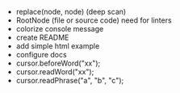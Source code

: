 - replace(node, node) (deep scan)
- RootNode (file or source code) need for linters
- colorize console message
- create README
- add simple html example
- configure docs
- cursor.beforeWord("xx");
- cursor.readWord("xx");
- cursor.readPhrase("a", "b", "c");